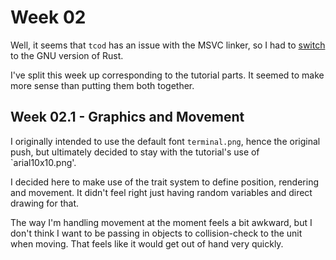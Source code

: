 # Week 02

Well, it seems that `tcod` has an issue with the MSVC linker, so I had to [switch](https://github.com/rust-lang-nursery/rustup.rs/blob/master/README.md#working-with-rust-on-windows) to the GNU version of Rust.

I've split this week up corresponding to the tutorial parts. It seemed to make more sense than putting them both together.

## Week 02.1 - Graphics and Movement

I originally intended to use the default font `terminal.png`, hence the original push, but ultimately decided to stay with the tutorial's use of `arial10x10.png'.

I decided here to make use of the trait system to define position, rendering and movement. It didn't feel right just having random variables and direct drawing for that.

The way I'm handling movement at the moment feels a bit awkward, but I don't think I want to be passing in objects to collision-check to the unit when moving. That feels like it would get out of hand very quickly.